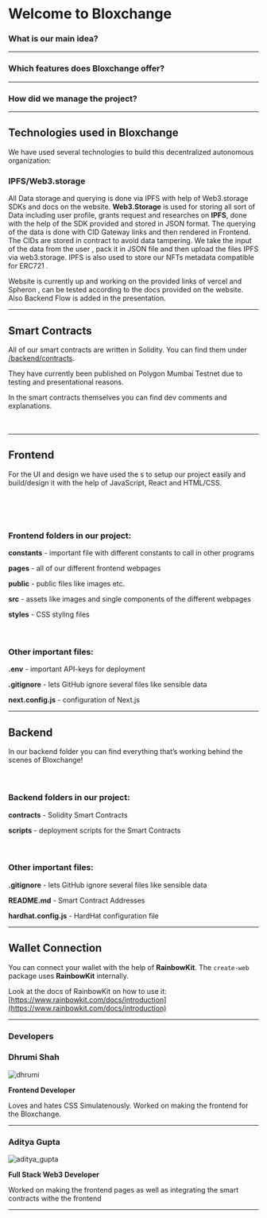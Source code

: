 # Welcome to Bloxchange

### What is our main idea?

---

### Which features does Bloxchange offer?

---

### How did we manage the project?

---

## Technologies used in Bloxchange

We have used several technologies to build this decentralized autonomous organization:

### IPFS/Web3.storage

All Data storage and querying is done via IPFS with help of Web3.storage SDKs and docs on the website.
**Web3.Storage** is used for storing all sort of Data including user profile, grants request and researches on **IPFS**, done with the help of the SDK provided and stored in JSON format.
The querying of the data is done with CID Gateway links and then rendered in Frontend. The CIDs are stored in contract to avoid data tampering. We take the input of the data from the user , pack it in JSON file and then upload the files IPFS via web3.storage. IPFS is also used to store our NFTs metadata compatible for ERC721 .

Website is currently up and working on the provided links of vercel and Spheron , can be tested according to the docs provided on the website. Also Backend Flow is added in the presentation.


---

## Smart Contracts

All of our smart contracts are written in Solidity. You can find them under [/backend/contracts](https://github.com/adiig7/Polygon-BUIDL-IT/tree/main/backend/contracts).

They have currently been published on Polygon Mumbai Testnet due to testing and presentational reasons.

In the smart contracts themselves you can find dev comments and explanations.
<br /><br /><br />


---

## Frontend

For the UI and design we have used the s to setup our project easily and build/design it with the help of JavaScript, React and HTML/CSS.

<br /><br /><br />

### Frontend folders in our project:

**constants** - important file with different constants to call in other programs

**pages** - all of our different frontend webpages

**public** - public files like images etc.

**src** - assets like images and single components of the different webpages

**styles** - CSS styling files
<br /><br /><br />

### Other important files:

**.env** - important API-keys for deployment

**.gitignore** - lets GitHub ignore several files like sensible data

**next.config.js** - configuration of Next.js

---

## Backend

In our backend folder you can find everything that’s working behind the scenes of Bloxchange!
<br /><br /><br />

### Backend folders in our project:

**contracts** - Solidity Smart Contracts

**scripts** - deployment scripts for the Smart Contracts
<br /><br /><br />

### Other important files:

**.gitignore** - lets GitHub ignore several files like sensible data

**README.md** - Smart Contract Addresses

**hardhat.config.js** - HardHat configuration file

---

## Wallet Connection

You can connect your wallet with the help of **RainbowKit**. The `create-web` package uses **RainbowKit** internally.

Look at the docs of RainbowKit on how to use it: [https://www.rainbowkit.com/docs/introduction](https://www.rainbowkit.com/docs/introduction)

---

### Developers

### Dhrumi Shah

![dhrumi](https://user-images.githubusercontent.com/54351909/200527848-325c8b67-3312-4e3a-88e4-fe7ea09db121.jpg)

**Frontend Developer**

Loves and hates CSS Simulatenously. Worked on making the frontend for the Bloxchange.

---

### Aditya Gupta

![aditya_gupta](https://user-images.githubusercontent.com/11206675/184015293-d9fc4e74-9a6a-49e7-be93-f0c7d1ebac32.jpg)

**Full Stack Web3 Developer**

Worked on making the frontend pages as well as integrating the smart contracts withe the frontend

---
